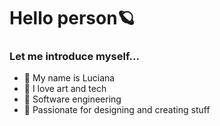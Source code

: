# Hello person🪐
### Let me introduce myself...
- 💫 My name is Luciana
- 🔮 I love art and tech
- 🫧 Software engineering
- 🌙 Passionate for designing and creating stuff

<!---
luxiiana/luxiiana is a ✨ special ✨ repository because its `README.md` (this file) appears on your GitHub profile.
You can click the Preview link to take a look at your changes.
--->
